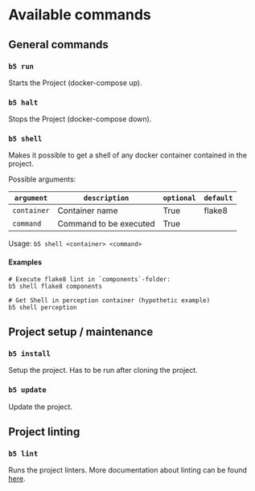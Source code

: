 # Available commands

## General commands

### `b5 run`
Starts the Project (docker-compose up).

### `b5 halt`
Stops the Project (docker-compose down).

### `b5 shell`
Makes it possible to get a shell of any docker container contained in the project.

Possible arguments:

| `argument`  | `description`          | `optional` | `default` |
|-------------|------------------------|------------|-----------|
| `container` | Container name         | True       | flake8    |
| `command`   | Command to be executed | True       |           |

Usage: `b5 shell <container> <command>`

#### Examples

```shell
# Execute flake8 lint in `components`-folder:
b5 shell flake8 components

# Get Shell in perception container (hypothetic example)
b5 shell perception
```

## Project setup / maintenance
### `b5 install`
Setup the project. Has to be run after cloning the project.

### `b5 update`
Update the project.

## Project linting

### `b5 lint`
Runs the project linters. More documentation about linting can be found [here](./linting.md).